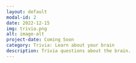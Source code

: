 ```yaml
---
layout: default
modal-id: 2
date: 2022-12-15
img: trivia.png
alt: image-alt
project-date: Coming Soon
category: Trivia: Learn about your brain
description: Trivia questions about the brain. 
---
```

